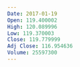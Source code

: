 ```yaml
---
Date: 2017-01-19
Open: 119.400002
High: 120.089996
Low: 119.370003
Close: 119.779999
Adj Close: 116.954636
Volume: 25597300
---
```

